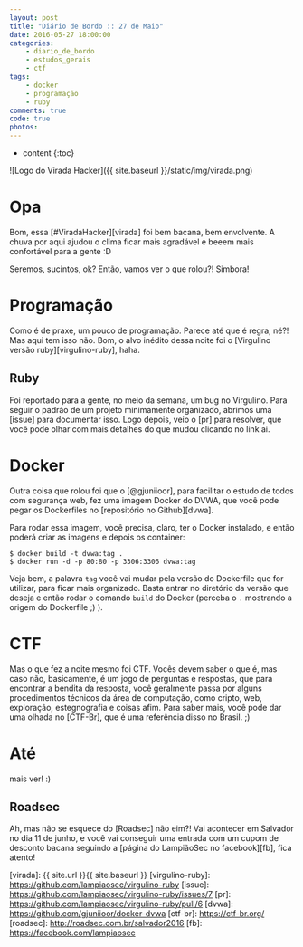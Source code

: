 ```yaml
---
layout: post
title: "Diário de Bordo :: 27 de Maio"
date: 2016-05-27 18:00:00
categories: 
    - diario_de_bordo
    - estudos_gerais
    - ctf
tags:
    - docker
    - programação
    - ruby
comments: true
code: true
photos:
---
```


* content
{:toc}

![Logo do Virada Hacker]({{ site.baseurl }}/static/img/virada.png)

# Opa

Bom, essa [#ViradaHacker][virada] foi bem bacana, bem envolvente. A chuva por aqui ajudou o clima ficar mais agradável e beeem mais confortável para a gente :D

Seremos, sucintos, ok? Então, vamos ver o que rolou?! Simbora!

# Programação

Como é de praxe, um pouco de programação. Parece até que é regra, né?! Mas aqui tem isso não. Bom, o alvo inédito dessa noite foi o [Virgulino versão ruby][virgulino-ruby], haha.

## Ruby

Foi reportado para a gente, no meio da semana, um bug no Virgulino. Para seguir o padrão de um projeto minimamente organizado, abrimos uma [issue] para documentar isso. Logo depois, veio o [pr] para resolver, que você pode olhar com mais detalhes do que mudou clicando no link ai.

# Docker

Outra coisa que rolou foi que o [@gjuniioor], para facilitar o estudo de todos com segurança web, fez uma imagem Docker do DVWA, que você pode pegar os Dockerfiles no [repositório no Github][dvwa].

Para rodar essa imagem, você precisa, claro, ter o Docker instalado, e então poderá criar as imagens e depois os container:

~~~
$ docker build -t dvwa:tag .
$ docker run -d -p 80:80 -p 3306:3306 dvwa:tag
~~~

Veja bem, a palavra `tag` você vai mudar pela versão do Dockerfile que for utilizar, para ficar mais organizado. Basta entrar no diretório da versão que deseja e então rodar o comando `build` do Docker (perceba o `.` mostrando a origem do Dockerfile ;) ).

# CTF

Mas o que fez a noite mesmo foi CTF. Vocês devem saber o que é, mas caso não, basicamente, é um jogo de perguntas e respostas, que para encontrar a bendita da resposta, você geralmente passa por alguns procedimentos técnicos da área de computação, como cripto, web, exploração, estegnografia e coisas afim. Para saber mais, você pode dar uma olhada no [CTF-Br], que é uma referência disso no Brasil. ;)

# Até

mais ver! :)

## Roadsec

Ah, mas não se esquece do [Roadsec] não eim?! Vai acontecer em Salvador no dia 11 de junho, e você vai conseguir uma entrada com um cupom de desconto bacana seguindo a [página do LampiãoSec no facebook][fb], fica atento!

[virada]: {{ site.url }}{{ site.baseurl }}
[virgulino-ruby]: https://github.com/lampiaosec/virgulino-ruby
[issue]: https://github.com/lampiaosec/virgulino-ruby/issues/7
[pr]: https://github.com/lampiaosec/virgulino-ruby/pull/6
[dvwa]: https://github.com/gjuniioor/docker-dvwa
[ctf-br]: https://ctf-br.org/
[roadsec]: http://roadsec.com.br/salvador2016
[fb]: https://facebook.com/lampiaosec
